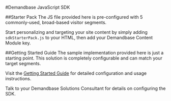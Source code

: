 #Demandbase JavaScript SDK

##Starter Pack
The JS file provided here is pre-configured with 5 commonly-used, broad-based visitor segments.

Start personalizing and targeting your site content by simply adding `sdkStarterPack.js` to your HTML, then add your Demandbase Content Module key.


##Getting Started Guide
The sample implementation provided here is just a starting point.  This solution is completely configurable and can match your target segments.

Visit the [Getting Started Guide](https://gist.github.com/demandbaselabs/8365109) for detailed configuration and usage instructions.

Talk to your Demandbase Solutions Consultant for details on configuring the SDK.



